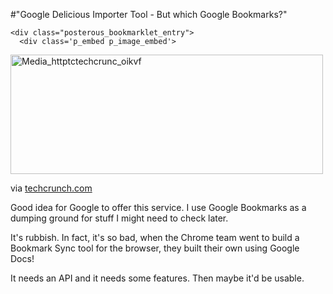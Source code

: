 #"Google Delicious Importer Tool - But which Google Bookmarks?"


    <div class="posterous_bookmarklet_entry">
      <div class='p_embed p_image_embed'>
<a href="http://getfile8.posterous.com/getfile/files.posterous.com/conoroneill/xbkxyauGFppzmugighvqkxFketpGiBboivrEfzwmkpkolcgjrFpzjbshCciB/media_httptctechcrunc_oikvF.png.scaled1000.png"><img alt="Media_httptctechcrunc_oikvf" height="191" src="http://getfile5.posterous.com/getfile/files.posterous.com/conoroneill/xbkxyauGFppzmugighvqkxFketpGiBboivrEfzwmkpkolcgjrFpzjbshCciB/media_httptctechcrunc_oikvF.png.scaled500.png" width="500" /></a>
</div>


<div class="posterous_quote_citation">via <a href="http://techcrunch.com/2011/02/17/google-2/">techcrunch.com</a></div>
    <p>Good idea for Google to offer this service. I use Google Bookmarks as a dumping ground for stuff I might need to check later. 
</p><p>It's rubbish. In fact, it's so bad, when the Chrome team went to build a Bookmark Sync tool for the browser, they built their own using Google Docs!
</p><p>It needs an API and it needs some features. Then maybe it'd be usable.</p></div>
  